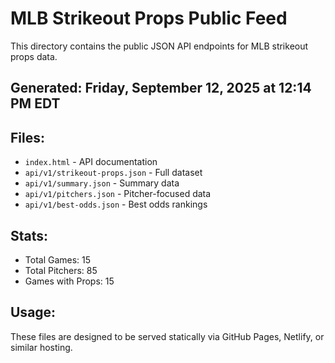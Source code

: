 # MLB Strikeout Props Public Feed

This directory contains the public JSON API endpoints for MLB strikeout props data.

## Generated: Friday, September 12, 2025 at 12:14 PM EDT

## Files:
- `index.html` - API documentation
- `api/v1/strikeout-props.json` - Full dataset
- `api/v1/summary.json` - Summary data
- `api/v1/pitchers.json` - Pitcher-focused data  
- `api/v1/best-odds.json` - Best odds rankings

## Stats:
- Total Games: 15
- Total Pitchers: 85
- Games with Props: 15

## Usage:
These files are designed to be served statically via GitHub Pages, Netlify, or similar hosting.
